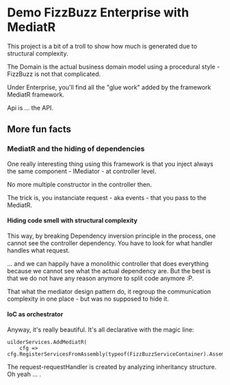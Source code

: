 # Demo FizzBuzz Enterprise with MediatR

This project is a bit of a troll to show how much is generated due to structural complexity.

The Domain is the actual business domain model using a procedural style - FizzBuzz is not that complicated.

Under Enterprise, you'll find all the "glue work" added by the framework MediatR framework.

Api is ... the API.

## More fun facts

### MediatR and the hiding of dependencies

One really interesting thing using this framework is that you inject always the same component - IMediator - at controller level.

No more multiple constructor in the controller then.

The trick is, you instanciate request - aka events - that you pass to the MediatR. 

#### Hiding code smell with structural complexity

This way, by breaking Dependency inversion principle in the process, one cannot see the controller dependency. You have to look for what handler handles what request.

... and we can happily have a monolithic controller that does everything because we cannot see what the actual dependency are. But the best is that we do not have any reason anymore to split code anymore :P. 

That what the mediator design pattern do, it regroup the communication complexity in one place - but was no supposed to hide it.

#### IoC as orchestrator  

Anyway, it's really beautiful. It's all declarative with the magic line:

```Csharp
uilderServices.AddMediatR(
    cfg => cfg.RegisterServicesFromAssembly(typeof(FizzBuzzServiceContainer).Assembly));
```

The request-requestHandler is created by analyzing inheritancy structure. Oh yeah ... .
